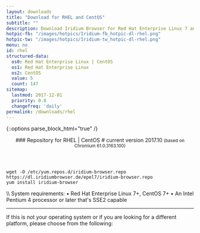 ```yaml
---
layout: downloads
title: "Download for RHEL and CentOS"
subtitle: ""
description: Download Iridium Browser for Red Hat Enterprise Linux 7 and CentOS 7 or higher. Install package from repository using the command line.
hotpic-fb: "/images/hotpics/Iridium-fb_hotpic-dl-rhel.png"
hotpic-tw: "/images/hotpics/Iridium-tw_hotpic-dl-rhel.png"
menu: no
id: rhel
structured-data:
  os0: Red Hat Enterprise Linux | CentOS
  os1: Red Hat Enterprise Linux
  os2: CentOS
  value: 5
  count: 147
sitemap:
  lastmod: 2017-12-01
  priority: 0.8
  changefreq: 'daily'
permalink: /downloads/rhel
---
```


{::options parse_block_html="true" /}
<div class="dlinux fl-redhat"></div>
<header>
### Repository for RHEL | CentOS #
current version 2017.10      
<small>(based on Chromium 61.0.3163.100)</small>
</header>
<div class="container 75%">

	wget -O /etc/yum.repos.d/iridium-browser.repo https://dl.iridiumbrowser.de/epel7/iridium-browser.repo
	yum install iridium-browser
     
</div>
\\
System requirements:   
&#8226; Red Hat Enterprise Linux 7+, CentOS 7+    
&#8226; An Intel Pentium 4 processor or later that's SSE2 capable

---

If this is not your operating system or if you are looking for a different platform, please choose from the following:
